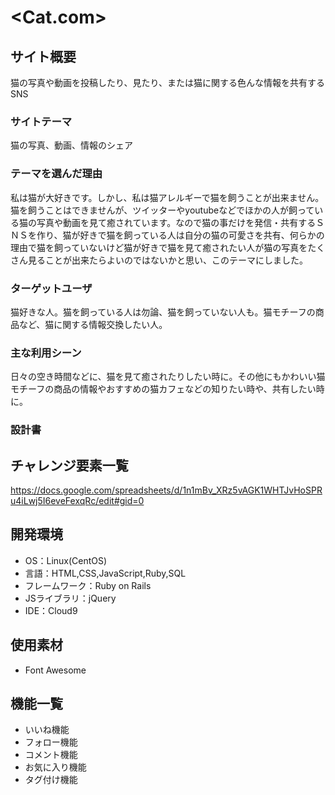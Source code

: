 # <Cat.com>

## サイト概要
猫の写真や動画を投稿したり、見たり、または猫に関する色んな情報を共有するSNS

### サイトテーマ
猫の写真、動画、情報のシェア

### テーマを選んだ理由
私は猫が大好きです。しかし、私は猫アレルギーで猫を飼うことが出来ません。猫を飼うことはできませんが、ツイッターやyoutubeなどでほかの人が飼っている猫の写真や動画を見て癒されています。なので猫の事だけを発信・共有するＳＮＳを作り、猫が好きで猫を飼っている人は自分の猫の可愛さを共有、何らかの理由で猫を飼っていないけど猫が好きで猫を見て癒されたい人が猫の写真をたくさん見ることが出来たらよいのではないかと思い、このテーマにしました。

### ターゲットユーザ
猫好きな人。猫を飼っている人は勿論、猫を飼っていない人も。猫モチーフの商品など、猫に関する情報交換したい人。

### 主な利用シーン
日々の空き時間などに、猫を見て癒されたりしたい時に。その他にもかわいい猫モチーフの商品の情報やおすすめの猫カフェなどの知りたい時や、共有したい時に。

### 設計書


## チャレンジ要素一覧
https://docs.google.com/spreadsheets/d/1n1mBv_XRz5vAGK1WHTJvHoSPRu4iLwj5I6eveFexqRc/edit#gid=0

## 開発環境
- OS：Linux(CentOS)
- 言語：HTML,CSS,JavaScript,Ruby,SQL
- フレームワーク：Ruby on Rails
- JSライブラリ：jQuery
- IDE：Cloud9

## 使用素材
- Font Awesome

## 機能一覧
- いいね機能
- フォロー機能
- コメント機能
- お気に入り機能
- タグ付け機能
